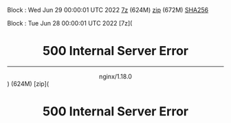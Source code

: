 Block : Wed Jun 29 00:00:01 UTC 2022 [7z](https://transfer.sh/AoYmYa/bootstrap.dat.20220629.7z) (624M) [zip](https://transfer.sh/v7JnnV/bootstrap.dat.20220629.zip) (672M) [SHA256](https://transfer.sh/XN3tQw/sha256.txt)

Block : Tue Jun 28 00:00:01 UTC 2022 [7z](<html>
<head><title>500 Internal Server Error</title></head>
<body>
<center><h1>500 Internal Server Error</h1></center>
<hr><center>nginx/1.18.0</center>
</body>
</html>) (624M) [zip](<html>
<head><title>500 Internal Server Error</title></head>
<body>
<center><h1>500 Internal Server Error</h1></center>
